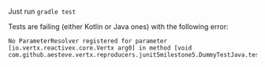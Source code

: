 Just run `gradle test`


Tests are failing (either Kotlin or Java ones) with the following error:

```
No ParameterResolver registered for parameter [io.vertx.reactivex.core.Vertx arg0] in method [void com.github.aesteve.vertx.reproducers.junit5milestone5.DummyTestJava.test(io.vertx.reactivex.core.Vertx,io.vertx.junit5.VertxTestContext)].
```
